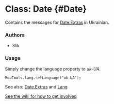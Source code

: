 Class: Date {#Date}
=====================================

Contains the messages for [Date.Extras][] in Ukrainian.

### Authors

* Slik

### Usage

Simply change the language property to *uk-UA*.

	MooTools.lang.setLanguage("uk-UA");

See also: [Date.Extras][] and [Lang][]

[See the wiki for how to get involved](http://wiki.github.com/mootools/mootools-more)

[Lang]: http://www.mootools.net/docs/more/Core/Lang 
[Date.Extras]: http://www.mootools.net/docs/more/Native/Date.Extras
